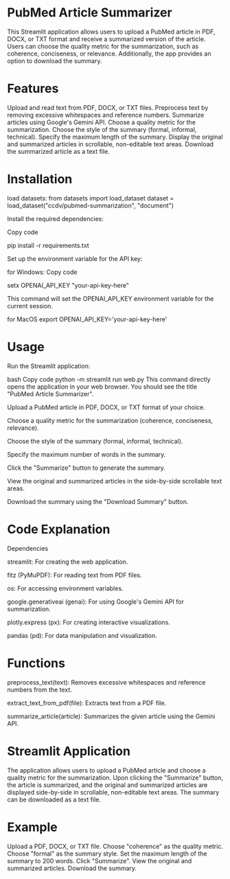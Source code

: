 # PubMed Article Summarizer
This Streamlit application allows users to upload a PubMed article in PDF, DOCX, or TXT format and receive a summarized version of the article. Users can choose the quality metric for the summarization, such as coherence, conciseness, or relevance. Additionally, the app provides an option to download the summary.

# Features
Upload and read text from PDF, DOCX, or TXT files.
Preprocess text by removing excessive whitespaces and reference numbers.
Summarize articles using Google's Gemini API.
Choose a quality metric for the summarization.
Choose the style of the summary (formal, informal, technical).
Specify the maximum length of the summary.
Display the original and summarized articles in scrollable, non-editable text areas.
Download the summarized article as a text file.

# Installation
load datasets:
from datasets import load_dataset
dataset = load_dataset("ccdv/pubmed-summarization", "document")

Install the required dependencies:

Copy code

pip install -r requirements.txt

Set up the environment variable for the API key:


for Windows:
Copy code

setx OPENAI_API_KEY "your-api-key-here"

This command will set the OPENAI_API_KEY environment variable for the current session.

for MacOS
export OPENAI_API_KEY='your-api-key-here'

# Usage
Run the Streamlit application:

bash
Copy code
python -m streamlit run web.py
This command directly opens the application in your web browser. You should see the title "PubMed Article Summarizer".

Upload a PubMed article in PDF, DOCX, or TXT format of your choice.

Choose a quality metric for the summarization (coherence, conciseness, relevance).

Choose the style of the summary (formal, informal, technical).

Specify the maximum number of words in the summary.

Click the "Summarize" button to generate the summary.

View the original and summarized articles in the side-by-side scrollable text areas.

Download the summary using the "Download Summary" button.

# Code Explanation
Dependencies

streamlit: For creating the web application.

fitz (PyMuPDF): For reading text from PDF files.

os: For accessing environment variables.

google.generativeai (genai): For using Google's Gemini API for summarization.

plotly.express (px): For creating interactive visualizations.

pandas (pd): For data manipulation and visualization.

# Functions
preprocess_text(text): Removes excessive whitespaces and reference numbers from the text.

extract_text_from_pdf(file): Extracts text from a PDF file.

summarize_article(article): Summarizes the given article using the Gemini API.

# Streamlit Application
The application allows users to upload a PubMed article and choose a quality metric for the summarization.
Upon clicking the "Summarize" button, the article is summarized, and the original and summarized articles are displayed side-by-side in scrollable, non-editable text areas.
The summary can be downloaded as a text file.

 # Example
Upload a PDF, DOCX, or TXT file.
Choose "coherence" as the quality metric.
Choose "formal" as the summary style.
Set the maximum length of the summary to 200 words.
Click "Summarize".
View the original and summarized articles.
Download the summary.
